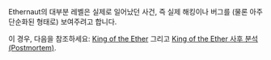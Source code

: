 Ethernaut의 대부분 레벨은 실제로 일어났던 사건, 즉 실제 해킹이나 버그를 (물론 아주 단순화된 형태로) 보여주려고 합니다.

이 경우, 다음을 참조하세요:
[King of the Ether](https://www.kingoftheether.com/thrones/kingoftheether/index.html) 그리고 [King of the Ether 사후 분석(Postmortem)](http://www.kingoftheether.com/postmortem.html).
